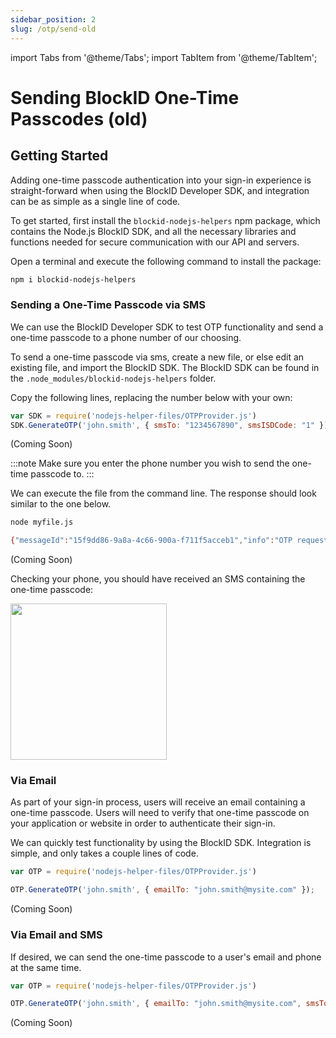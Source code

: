 ```yaml
---
sidebar_position: 2
slug: /otp/send-old
---
```


import Tabs from '@theme/Tabs';
import TabItem from '@theme/TabItem';

# Sending BlockID One-Time Passcodes (old)


## Getting Started 
 
Adding one-time passcode authentication into your sign-in experience is straight-forward when using the BlockID Developer SDK, and integration can be as simple as a single line of code.  

To get started, first install the `blockid-nodejs-helpers` npm package, which contains the Node.js BlockID SDK, and all the necessary libraries and functions needed for secure communication with our API and servers.    

Open a terminal and execute the following command to install the package:  
 

```bash	title="Terminal Emulator"
npm i blockid-nodejs-helpers
```


### Sending a One-Time Passcode via SMS

We can use the BlockID Developer SDK to test OTP functionality and send a one-time passcode to a phone number of our choosing.  

To send a one-time passcode via sms, create a new file, or else edit an existing file, and import the BlockID SDK. The BlockID SDK can be found in the `.node_modules/blockid-nodejs-helpers` folder.   

Copy the following lines, replacing the number below with your own:

    
<Tabs groupId="operating-systems">
  <TabItem value="node" label="Node.js">  

```jsx title=REQUEST
var SDK = require('nodejs-helper-files/OTPProvider.js')
SDK.GenerateOTP('john.smith', { smsTo: "1234567890", smsISDCode: "1" });
```
</TabItem>
  <TabItem value="php" label="PHP" className="gray-text">
(Coming Soon)
</TabItem>
</Tabs>



:::note
Make sure you enter the phone number you wish to send the one-time passcode to.
:::


We can execute the file from the command line. The response should look similar to the one below.  

<Tabs groupId="operating-systems">
  <TabItem value="node" label="Node.js">  

```bash title=RESPONSE
node myfile.js

{"messageId":"15f9dd86-9a8a-4c66-900a-f711f5acceb1","info":"OTP request accepted"}
```
</TabItem>
  <TabItem value="php" label="PHP" className="gray-text">
(Coming Soon)
</TabItem>
</Tabs>

Checking your phone, you should have received an SMS containing the one-time passcode: 

<img src='../../../img/otpsms.png' width='250' />

	



### Via Email

As part of your sign-in process, users will receive an email containing a one-time passcode. Users will need to verify that one-time passcode on your application or website in order to authenticate their sign-in.

We can quickly test functionality by using the BlockID SDK. Integration is simple, and only takes a couple lines of code. 

<Tabs groupId="operating-systems">
  <TabItem value="node" label="Node.js">  

```jsx title=MyProject.js
var OTP = require('nodejs-helper-files/OTPProvider.js')

OTP.GenerateOTP('john.smith', { emailTo: "john.smith@mysite.com" });
```
</TabItem>
  <TabItem value="php" label="PHP" className="gray-text">
(Coming Soon)
</TabItem>
</Tabs>



### Via Email and SMS

If desired, we can send the one-time passcode to a user's email and phone at the same time. 

<Tabs groupId="operating-systems">
  <TabItem value="node" label="Node.js">  

```jsx title=MyProject.js
var OTP = require('nodejs-helper-files/OTPProvider.js')

OTP.GenerateOTP('john.smith', { emailTo: "john.smith@mysite.com", smsTo: "1234567890", smsISDCode: "1" });
```
</TabItem>
  <TabItem value="php" label="PHP" className="gray-text">
(Coming Soon)
</TabItem>
</Tabs>

